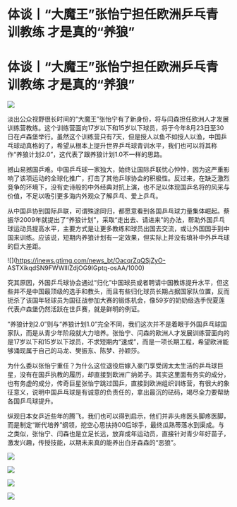 # 体谈丨“大魔王”张怡宁担任欧洲乒乓青训教练 才是真的“养狼”

# 体谈丨“大魔王”张怡宁担任欧洲乒乓青训教练 才是真的“养狼”

![](https://inews.gtimg.com/news_bt/OP2S6mKyPHXic0ZxdZFMUl0jl3nFFc_Kj6Kz72MDtUclkAA/1000)

淡出公众视野很长时间的“大魔王”张怡宁有了新身份，将与闫森担任欧洲人才发展训练营教练。这个训练营面向17岁以下和15岁以下球员，将于今年8月23日至30日在卢森堡举行。虽然这个训练营只有7天，但是授人以鱼不如授人以渔，中国乒乓球动真格的了，希望从根本上提升世界乒乓球青训水平，我们也可以将其称作“养狼计划2.0”，这代表了跟养狼计划1.0不一样的思路。

撼山易撼国乒难。中国乒乓球一家独大，始终让国际乒联忧心忡忡，因为这严重影响了该项运动的全球化推广，打击了其他乒球协会的积极性。反过来，在缺乏激烈竞争的环境下，没有史诗般的中外经典对抗上演，也不足以体现国乒名将的风采与价值，不足以吸引更多海内外观众了解乒乓、爱上乒乓。

从中国乒协到国际乒联，可谓殊途同归，都愿意看到各国乒乓球力量集体崛起。蔡振华2009年就提出了“养狼计划”，采取“走出去、请进来”的办法，帮助外国乒乓球运动员提高水平，主要方式是让更多教练和球员出国去交流，或让外国国手到中国来训练。应该说，短期内养狼计划有一定效果，但实际上并没有填补中外乒乓球的巨大差距。

![](https://inews.gtimg.com/news_bt/OacqrZqQSjZyO-
ASTXikqdSN9FWWllIZdjOG9IGptq-osAA/1000)

究其原因，外国乒乓球协会通过“归化”中国球员或者聘请中国教练提升水平，但这些并不是中国最顶级的选手和教头，而且有些归化球员长期占据国家队位置，反而扼杀了该国年轻球员为国征战参加大赛的锻炼机会，像59岁的奶奶级选手倪夏莲代表卢森堡仍然活跃在世乒赛，就是鲜明的例证。

“养狼计划2.0”则与“养狼计划1.0”完全不同，我们这次并不是着眼于外国乒乓球国家队，而是从青少年阶段就大力培养。张怡宁、闫森的欧洲人才发展训练营面向的是17岁以下和15岁以下球员，不求短期内“速成”，而是一项长期工程，希望欧洲能够涌现属于自己的马龙、樊振东、陈梦、孙颖莎。

为什么委以张怡宁重任？为什么这位退役后嫁入豪门享受阔太太生活的乒乓球巨星，没有在国乒执教的履历，却直接到欧洲广纳弟子。其实这里面有务实的成分，也有务虚的成分，传奇巨星张怡宁跳过国乒，直接到欧洲组织训练营，有很大的象征意义，说明中国乒乓球是有诚意的负责任的，拿出最沉的砝码，竭尽全力要帮助各国乒乓球提升。

纵观日本女乒近些年的腾飞，我们也可以得到启示，他们并非头疼医头脚疼医脚，而是制定“断代培养”纲领，挖空心思扶持00后球手，最终瓜熟蒂落水到渠成。与之类似，张怡宁、闫森也是立足长远，放弃成年运动员，直接针对青少年好苗子，激发兴趣，传授技能，以期未来真的能养出白牙森森的“恶狼”。

![](https://inews.gtimg.com/news_bt/OOzxdGLNdiDBLupULj0H3DV7gDWNfgZHbmemAcTaDam4cAA/1000)

![](https://inews.gtimg.com/news_bt/OB9fJL9d0QIKuOUS-2CxdKmYbyOLRHUXJyuzBWBDY4nhoAA/1000)

![](https://inews.gtimg.com/news_bt/OwctV-6Imb0KU8qPcLVo9f1Rc_E2nlWaM8iGdbKY23pwkAA/1000)

![](https://inews.gtimg.com/news_bt/O4m3kvsHe2HzGjD1f3T-ApJC2zQpW4tO_hKdr2eNKy_nQAA/1000)

